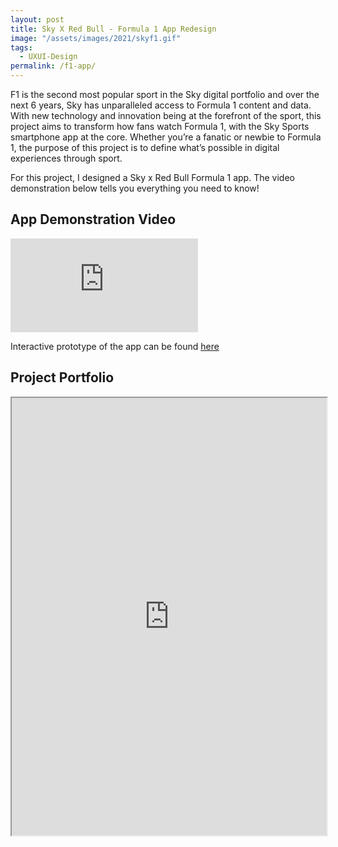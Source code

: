 ```yaml
---
layout: post
title: Sky X Red Bull - Formula 1 App Redesign
image: "/assets/images/2021/skyf1.gif"
tags:
  - UXUI-Design
permalink: /f1-app/
---
```


F1 is the second most popular sport in the Sky digital portfolio and over the next 6 years, Sky has unparalleled access to Formula 1 content and data. With new technology and innovation being at the forefront of the sport, this project aims to transform how fans watch Formula 1, with the Sky Sports smartphone app at the core. Whether you’re a fanatic or newbie to Formula 1, the purpose of this project is to define what’s possible in digital experiences through sport.

For this project, I designed a Sky x Red Bull Formula 1 app. The video demonstration below tells you everything you need to know!

## App Demonstration Video

<iframe loading="lazy" src='https://www.youtube.com/embed/ZqGcec5GurU?autoplay=0&loop=1' frameborder='0' allowfullscreen></iframe>

Interactive prototype of the app can be found [here](https://xd.adobe.com/embed/26904f2a-a592-4b2c-7f83-cb2a02e2e0f1-50a1/)

## Project Portfolio

<iframe loading="lazy" src="https://drive.google.com/file/d/1zDkpM82B6QU1zLdntUXpCmVdDRnfGkYl/preview" width="100%" height="700"></iframe>
